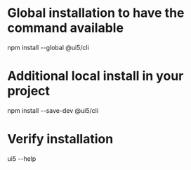# Global installation to have the command available

npm install --global @ui5/cli

# Additional local install in your project

npm install --save-dev @ui5/cli

# Verify installation

ui5 --help
